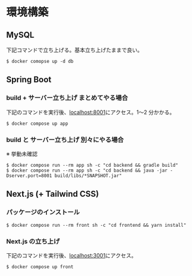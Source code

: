 # 環境構築

## MySQL

下記コマンドで立ち上げる。基本立ち上げたままで良い。

```
$ docker comopse up -d db
```

## Spring Boot

### build + サーバー立ち上げ まとめてやる場合

下記のコマンドを実行後、[localhost:8001](http://localhost:8001)にアクセス。1〜2 分かかる。

```
$ docker compose up app
```

### build と サーバー立ち上げ 別々にやる場合

※ 挙動未確認

```
$ docker compose run --rm app sh -c "cd backend && gradle build"
$ docker compose run --rm app sh -c "cd backend && java -jar -Dserver.port=8001 build/libs/*SNAPSHOT.jar"
```

## Next.js (+ Tailwind CSS)

### パッケージのインストール

```
$ docker compose run --rm front sh -c "cd frontend && yarn install"
```

### Next.js の立ち上げ

下記のコマンドを実行後、[localhost:3001](http://localhost:3001)にアクセス。

```
$ docker compose up front
```
